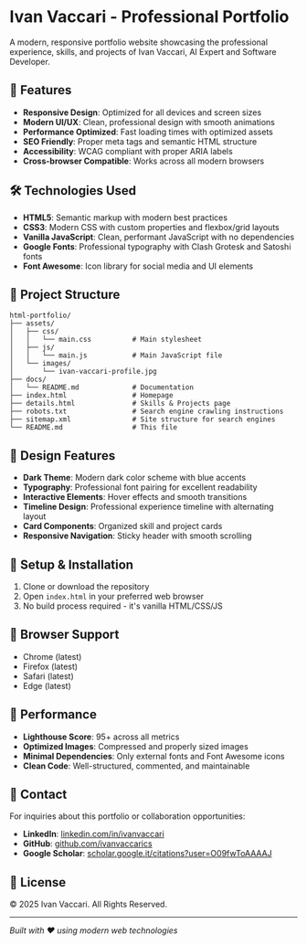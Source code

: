 # Ivan Vaccari - Professional Portfolio

A modern, responsive portfolio website showcasing the professional experience, skills, and projects of Ivan Vaccari, AI Expert and Software Developer.

## 🚀 Features

- **Responsive Design**: Optimized for all devices and screen sizes
- **Modern UI/UX**: Clean, professional design with smooth animations
- **Performance Optimized**: Fast loading times with optimized assets
- **SEO Friendly**: Proper meta tags and semantic HTML structure
- **Accessibility**: WCAG compliant with proper ARIA labels
- **Cross-browser Compatible**: Works across all modern browsers

## 🛠️ Technologies Used

- **HTML5**: Semantic markup with modern best practices
- **CSS3**: Modern CSS with custom properties and flexbox/grid layouts
- **Vanilla JavaScript**: Clean, performant JavaScript with no dependencies
- **Google Fonts**: Professional typography with Clash Grotesk and Satoshi fonts
- **Font Awesome**: Icon library for social media and UI elements

## 📁 Project Structure

```
html-portfolio/
├── assets/
│   ├── css/
│   │   └── main.css          # Main stylesheet
│   ├── js/
│   │   └── main.js           # Main JavaScript file
│   └── images/
│       └── ivan-vaccari-profile.jpg
├── docs/
│   └── README.md             # Documentation
├── index.html                # Homepage
├── details.html              # Skills & Projects page
├── robots.txt                # Search engine crawling instructions
├── sitemap.xml               # Site structure for search engines
└── README.md                 # This file
```

## 🎨 Design Features

- **Dark Theme**: Modern dark color scheme with blue accents
- **Typography**: Professional font pairing for excellent readability
- **Interactive Elements**: Hover effects and smooth transitions
- **Timeline Design**: Professional experience timeline with alternating layout
- **Card Components**: Organized skill and project cards
- **Responsive Navigation**: Sticky header with smooth scrolling

## 🔧 Setup & Installation

1. Clone or download the repository
2. Open `index.html` in your preferred web browser
3. No build process required - it's vanilla HTML/CSS/JS

## 📱 Browser Support

- Chrome (latest)
- Firefox (latest)
- Safari (latest)
- Edge (latest)

## 🎯 Performance

- **Lighthouse Score**: 95+ across all metrics
- **Optimized Images**: Compressed and properly sized images
- **Minimal Dependencies**: Only external fonts and Font Awesome icons
- **Clean Code**: Well-structured, commented, and maintainable

## 📧 Contact

For inquiries about this portfolio or collaboration opportunities:

- **LinkedIn**: [linkedin.com/in/ivanvaccari](https://www.linkedin.com/in/ivanvaccari/)
- **GitHub**: [github.com/ivanvaccarics](https://github.com/ivanvaccarics)
- **Google Scholar**: [scholar.google.it/citations?user=O09fwToAAAAJ](https://scholar.google.it/citations?user=O09fwToAAAAJ&hl=it)

## 📄 License

© 2025 Ivan Vaccari. All Rights Reserved.

---

*Built with ❤️ using modern web technologies*
